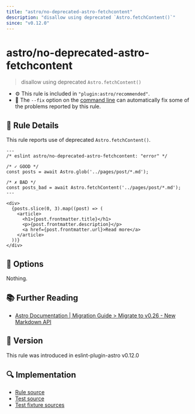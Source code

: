 ```yaml
---
title: "astro/no-deprecated-astro-fetchcontent"
description: "disallow using deprecated `Astro.fetchContent()`"
since: "v0.12.0"
---
```


# astro/no-deprecated-astro-fetchcontent

> disallow using deprecated `Astro.fetchContent()`

- :gear: This rule is included in `"plugin:astro/recommended"`.
- :wrench: The `--fix` option on the [command line](https://eslint.org/docs/user-guide/command-line-interface#fixing-problems) can automatically fix some of the problems reported by this rule.

## :book: Rule Details

This rule reports use of deprecated `Astro.fetchContent()`.

<ESLintCodeBlock fix>

<!--eslint-skip-->

```astro
---
/* eslint astro/no-deprecated-astro-fetchcontent: "error" */

/* ✓ GOOD */
const posts = await Astro.glob('../pages/post/*.md');

/* ✗ BAD */
const posts_bad = await Astro.fetchContent('../pages/post/*.md');
---

<div>
  {posts.slice(0, 3).map((post) => (
    <article>
      <h1>{post.frontmatter.title}</h1>
      <p>{post.frontmatter.description}</p>
      <a href={post.frontmatter.url}>Read more</a>
    </article>
  ))}
</div>
```

</ESLintCodeBlock>

## :wrench: Options

Nothing.

## :books: Further Reading

- [Astro Documentation | Migration Guide > Migrate to v0.26 - New Markdown API](https://docs.astro.build/en/migrate/#new-markdown-api)

## :rocket: Version

This rule was introduced in eslint-plugin-astro v0.12.0

## :mag: Implementation

- [Rule source](https://github.com/ota-meshi/eslint-plugin-astro/blob/main/src/rules/no-deprecated-astro-fetchcontent.ts)
- [Test source](https://github.com/ota-meshi/eslint-plugin-astro/blob/main/tests/src/rules/no-deprecated-astro-fetchcontent.ts)
- [Test fixture sources](https://github.com/ota-meshi/eslint-plugin-astro/tree/main/tests/fixtures/rules/no-deprecated-astro-fetchcontent)
